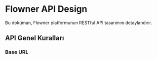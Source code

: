 # Flowner API Design

Bu doküman, Flowner platformunun RESTful API tasarımını detaylandırır.

## API Genel Kuralları

### Base URL
